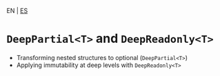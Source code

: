 <!-- MULTILANGUAJE MENU START -->
EN | [ES](https://lckpig.gitbook.io/es-practical-dev-handbook/typescript/recursive-advanced-types/deep-partial-readonly)
<!-- MULTILANGUAJE MENU END -->

# `DeepPartial<T>` and `DeepReadonly<T>`

- Transforming nested structures to optional (`DeepPartial<T>`)
- Applying immutability at deep levels with `DeepReadonly<T>` 